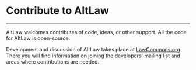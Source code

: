 # Contribute to AltLaw

---

AltLaw welcomes contributes of code, ideas, or other support. All
the code for AltLaw is open-source.

Development and discussion of AltLaw takes place at
[LawCommons.org](http://lawcommons.org/). There you will find
information on joining the developers’ mailing list and areas where
contributions are needed.

